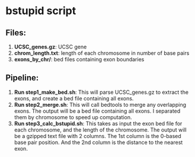 # bstupid script

## Files:

1. **UCSC_genes.gz**: UCSC gene
2. **chrom_length.txt**: length of each chromosome in number of base pairs
3. **exons_by_chr/**: bed files containing exon boundaries

## Pipeline:

1. **Run step1_make_bed.sh**: This will parse UCSC_genes.gz to extract the exons,
and create a bed file containing all exons.
2. **Run step2_merge.sh**: This will call bedtools to merge any overlapping exons.
The output will be a bed file containing all exons. I separated them by
chromosome to speed up computation.
3. **Run step3_calc_bstupid.sh**: This takes as input the exon bed file for each
chromosome, and the length of the chromosome. The output will be a gzipped
text file with 2 columns. The 1st column is the 0-based base pair position.
And the 2nd column is the distance to the nearest exon.
